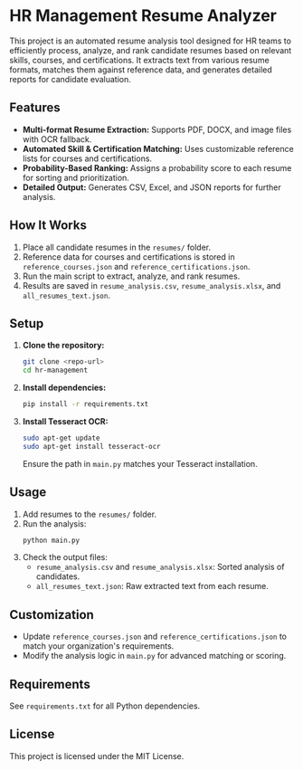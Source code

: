 # HR Management Resume Analyzer

This project is an automated resume analysis tool designed for HR teams to efficiently process, analyze, and rank candidate resumes based on relevant skills, courses, and certifications. It extracts text from various resume formats, matches them against reference data, and generates detailed reports for candidate evaluation.

## Features
- **Multi-format Resume Extraction:** Supports PDF, DOCX, and image files with OCR fallback.
- **Automated Skill & Certification Matching:** Uses customizable reference lists for courses and certifications.
- **Probability-Based Ranking:** Assigns a probability score to each resume for sorting and prioritization.
- **Detailed Output:** Generates CSV, Excel, and JSON reports for further analysis.

## How It Works
1. Place all candidate resumes in the `resumes/` folder.
2. Reference data for courses and certifications is stored in `reference_courses.json` and `reference_certifications.json`.
3. Run the main script to extract, analyze, and rank resumes.
4. Results are saved in `resume_analysis.csv`, `resume_analysis.xlsx`, and `all_resumes_text.json`.

## Setup
1. **Clone the repository:**
	```bash
	git clone <repo-url>
	cd hr-management
	```
2. **Install dependencies:**
	```bash
	pip install -r requirements.txt
	```
3. **Install Tesseract OCR:**
	```bash
	sudo apt-get update
	sudo apt-get install tesseract-ocr
	```
	Ensure the path in `main.py` matches your Tesseract installation.

## Usage
1. Add resumes to the `resumes/` folder.
2. Run the analysis:
	```bash
	python main.py
	```
3. Check the output files:
	- `resume_analysis.csv` and `resume_analysis.xlsx`: Sorted analysis of candidates.
	- `all_resumes_text.json`: Raw extracted text from each resume.

## Customization
- Update `reference_courses.json` and `reference_certifications.json` to match your organization's requirements.
- Modify the analysis logic in `main.py` for advanced matching or scoring.

## Requirements
See `requirements.txt` for all Python dependencies.

## License
This project is licensed under the MIT License.